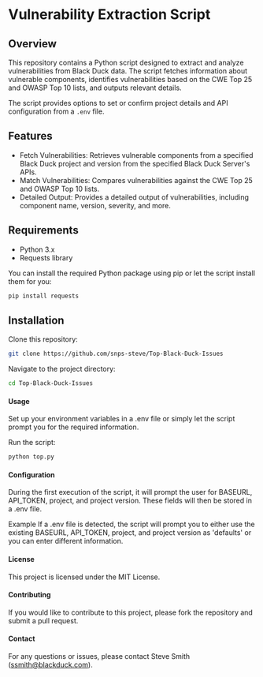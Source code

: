# Vulnerability Extraction Script

## Overview

This repository contains a Python script designed to extract and analyze vulnerabilities from Black Duck data. The script fetches information about vulnerable components, identifies vulnerabilities based on the CWE Top 25 and OWASP Top 10 lists, and outputs relevant details.

The script provides options to set or confirm project details and API configuration from a `.env` file.

## Features

- Fetch Vulnerabilities: Retrieves vulnerable components from a specified Black Duck project and version from the specified Black Duck Server's APIs.
- Match Vulnerabilities: Compares vulnerabilities against the CWE Top 25 and OWASP Top 10 lists.
- Detailed Output: Provides a detailed output of vulnerabilities, including component name, version, severity, and more.

## Requirements

- Python 3.x
- Requests library

You can install the required Python package using pip or let the script install them for you:

```bash
pip install requests
```

## Installation
Clone this repository:

```bash
git clone https://github.com/snps-steve/Top-Black-Duck-Issues
```

Navigate to the project directory:

```bash
cd Top-Black-Duck-Issues
```

#### Usage
Set up your environment variables in a .env file or simply let the script prompt you for the required information. 

Run the script:

```bash
python top.py
```

#### Configuration
During the first execution of the script, it will prompt the user for BASEURL, API_TOKEN, project, and project version. These fields will then be stored in a .env file. 

Example
If a .env file is detected, the script will prompt you to either use the existing BASEURL, API_TOKEN, project, and project version as 'defaults' or you can enter different information.

#### License
This project is licensed under the MIT License.

#### Contributing
If you would like to contribute to this project, please fork the repository and submit a pull request.

#### Contact
For any questions or issues, please contact Steve Smith (ssmith@blackduck.com).
